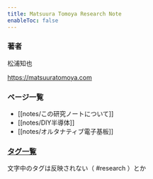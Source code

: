 ```yaml
---
title: Matsuura Tomoya Research Note 
enableToc: false
---
```


### 著者

松浦知也

https://matsuuratomoya.com

### ページ一覧

- [[notes/この研究ノートについて]]
- [[notes/DIY半導体]]
- [[notes/オルタナティブ電子基板]]

### [タグ一覧](/tags)

文字中のタグは反映されない（ #research ）とか